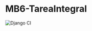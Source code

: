 # MB6-TareaIntegral
![Django CI](https://github.com/Ignaci004/Gestion_libros_django/actions/workflows/ci.yml/badge.svg)
